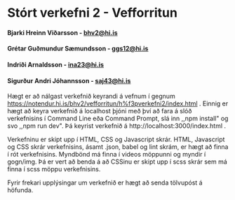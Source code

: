 # Stórt verkefni 2 - Vefforritun #
#### Bjarki Hreinn Viðarsson - bhv2@hi.is #### 
#### Grétar Guðmundur Sæmundsson - ggs12@hi.is ####
#### Indriði Arnaldsson - ina23@hi.is ####
#### Sigurður Andri Jóhannsson - saj43@hi.is ####

Hægt er að nálgast verkefnið keyrandi á vefnum í gegnum https://notendur.hi.is/bhv2/vefforritun/h%f3pverkefni2/index.html .
Einnig er hægt að keyra verkefnið á localhost þjóni með því að fara á slóð verkefnisins í Command Line eða Command Prompt,
slá inn ,,npm install" og svo ,,npm run dev". Þá keyrist verkefnið á http://localhost:3000/index.html .

Verkefninu er skipt upp í HTML, CSS og Javascript skrár. HTML, Javascript og CSS skrár verkefnisins, ásamt .json, babel og lint skrám,
er hægt að finna í rót verkefnisins. Myndbönd má finna í videos möppunni og myndir í gogn/img. Þá er vert að benda á að CSSinu er skipt 
upp í scss skrár sem má finna í scss möppu verkefnisins.

Fyrir frekari upplýsingar um verkefnið er hægt að senda tölvupóst á höfunda.

